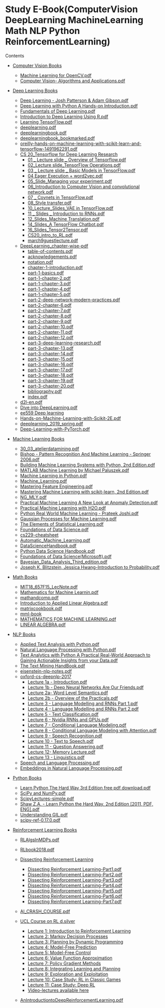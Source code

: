# Study E-Book(ComputerVision DeepLearning MachineLearning Math NLP Python ReinforcementLearning)

Contents  
* [Computer Vision Books]()   
  + [Machine Learning for OpenCV.pdf]()   
  + [Computer Vision- Algorithms and Applications.pdf]()   
* [Deep Learning Books]()   
  + [Deep Learning - Josh Patterson & Adam Gibson.pdf]()   
  + [Deep Learning with Python A Hands-on Introduction.pdf]()   
  + [Fundamentals of Deep Learning.pdf]()   
  + [Introduction to Deep Learning Using R.pdf]()   
  + [Learning TensorFlow.pdf]()   
  + [deeplearning.pdf]()   
  + [deeplearningbook.pdf]()   
  + [deeplearningbook_bookmarked.pdf]()   
  + [oreilly-hands-on-machine-learning-with-scikit-learn-and-tensorflow-1491962291.pdf]()   
  + [CS 20_Tensorflow for Deep Learning Research]()     
      - [01 _ Lecture slide _ Overview of Tensorflow.pdf]()     
      - [02_Lecture slide_TensorFlow Operations.pdf]()     
      - [03 _ Lecture slide _ Basic Models in TensorFlow.pdf]()     
      - [04 Eager Execution + word2vec.pdf]()     
      - [05_Slide_Managing your experiment.pdf]()     
      - [06_Introduction to Computer Vision and convolutional network.pdf]()     
      - [07 _ Covnets in TensorFlow.pdf]()     
      - [08_Style transfer.pdf]()     
      - [10_Lecture_Slides_VAE in TensorFlow.pdf]()     
      - [11 _ Slides _ Introduction to RNNs.pdf]()     
      - [12_Slides_Machine Translation.pdf]()    
      - [14_Slides_A TensorFlow Chatbot.pdf]()    
      - [16_Slides_Tensor2Tensor.pdf]()    
      - [CS20_intro_to_RL.pdf]()   
      - [march9guestlecture.pdf](https://github.com/changwookjun/StudyBook/blob/master/DeepLearningBooks/CS%2020_Tensorflow%20for%20Deep%20Learning%20Research/march9guestlecture.pdf)    
  + [DeepLearning_chapter-wise-pdf](https://github.com/changwookjun/StudyBook/tree/master/DeepLearningBooks/DeepLearning_chapter-wise-pdf)     
      - [table-of-contents.pdf](https://github.com/changwookjun/StudyBook/blob/master/DeepLearningBooks/DeepLearning_chapter-wise-pdf/%5B1%5Dtable-of-contents.pdf)  
      - [acknowledgements.pdf](https://github.com/changwookjun/StudyBook/blob/master/DeepLearningBooks/DeepLearning_chapter-wise-pdf/%5B2%5Dacknowledgements.pdf)  
      - [notation.pdf](https://github.com/changwookjun/StudyBook/blob/master/DeepLearningBooks/DeepLearning_chapter-wise-pdf/%5B3%5Dnotation.pdf)  
      - [chapter-1-introduction.pdf](https://github.com/changwookjun/StudyBook/blob/master/DeepLearningBooks/DeepLearning_chapter-wise-pdf/%5B4%5Dchapter-1-introduction.pdf)  
      - [part-1-basics.pdf](https://github.com/changwookjun/StudyBook/blob/master/DeepLearningBooks/DeepLearning_chapter-wise-pdf/%5B5%5Dpart-1-basics.pdf)  
      - [part-1-chapter-2.pdf](https://github.com/changwookjun/StudyBook/blob/master/DeepLearningBooks/DeepLearning_chapter-wise-pdf/%5B6%5Dpart-1-chapter-2.pdf)  
      - [part-1-chapter-3.pdf](https://github.com/changwookjun/StudyBook/blob/master/DeepLearningBooks/DeepLearning_chapter-wise-pdf/%5B7%5Dpart-1-chapter-3.pdf)  
      - [part-1-chapter-4.pdf](https://github.com/changwookjun/StudyBook/blob/master/DeepLearningBooks/DeepLearning_chapter-wise-pdf/%5B8%5Dpart-1-chapter-4.pdf)  
      - [part-1-chapter-5.pdf](https://github.com/changwookjun/StudyBook/blob/master/DeepLearningBooks/DeepLearning_chapter-wise-pdf/%5B9%5Dpart-1-chapter-5.pdf)  
      - [part-2-deep-network-modern-practices.pdf](https://github.com/changwookjun/StudyBook/blob/master/DeepLearningBooks/DeepLearning_chapter-wise-pdf/%5B10%5Dpart-2-deep-network-modern-practices.pdf)  
      - [part-2-chapter-6.pdf](https://github.com/changwookjun/StudyBook/blob/master/DeepLearningBooks/DeepLearning_chapter-wise-pdf/%5B11%5Dpart-2-chapter-6.pdf)  
      - [part-2-chapter-7.pdf](https://github.com/changwookjun/StudyBook/blob/master/DeepLearningBooks/DeepLearning_chapter-wise-pdf/%5B12%5Dpart-2-chapter-7.pdf)  
      - [part-2-chapter-8.pdf](https://github.com/changwookjun/StudyBook/blob/master/DeepLearningBooks/DeepLearning_chapter-wise-pdf/%5B13%5Dpart-2-chapter-8.pdf)  
      - [part-2-chapter-9.pdf](https://github.com/changwookjun/StudyBook/blob/master/DeepLearningBooks/DeepLearning_chapter-wise-pdf/%5B14%5Dpart-2-chapter-9.pdf)        
      - [part-2-chapter-10.pdf](https://github.com/changwookjun/StudyBook/blob/master/DeepLearningBooks/DeepLearning_chapter-wise-pdf/%5B15%5Dpart-2-chapter-10.pdf)        
      - [part-2-chapter-11.pdf](https://github.com/changwookjun/StudyBook/blob/master/DeepLearningBooks/DeepLearning_chapter-wise-pdf/%5B16%5Dpart-2-chapter-11.pdf)        
      - [part-2-chapter-12.pdf](https://github.com/changwookjun/StudyBook/blob/master/DeepLearningBooks/DeepLearning_chapter-wise-pdf/%5B17%5Dpart-2-chapter-12.pdf)  
      - [part-3-deep-learning-research.pdf](https://github.com/changwookjun/StudyBook/blob/master/DeepLearningBooks/DeepLearning_chapter-wise-pdf/%5B18%5Dpart-3-deep-learning-research.pdf) 
      - [part-3-chapter-13.pdf](https://github.com/changwookjun/StudyBook/blob/master/DeepLearningBooks/DeepLearning_chapter-wise-pdf/%5B19%5Dpart-3-chapter-13.pdf) 
      - [part-3-chapter-14.pdf](https://github.com/changwookjun/StudyBook/blob/master/DeepLearningBooks/DeepLearning_chapter-wise-pdf/%5B20%5Dpart-3-chapter-14.pdf) 
      - [part-3-chapter-15.pdf](https://github.com/changwookjun/StudyBook/blob/master/DeepLearningBooks/DeepLearning_chapter-wise-pdf/%5B21%5Dpart-3-chapter-15.pdf) 
      - [part-3-chapter-16.pdf](https://github.com/changwookjun/StudyBook/blob/master/DeepLearningBooks/DeepLearning_chapter-wise-pdf/%5B22%5Dpart-3-chapter-16.pdf) 
      - [part-3-chapter-17.pdf](https://github.com/changwookjun/StudyBook/blob/master/DeepLearningBooks/DeepLearning_chapter-wise-pdf/%5B23%5Dpart-3-chapter-17.pdf) 
      - [part-3-chapter-18.pdf](https://github.com/changwookjun/StudyBook/blob/master/DeepLearningBooks/DeepLearning_chapter-wise-pdf/%5B24%5Dpart-3-chapter-18.pdf) 
      - [part-3-chapter-19.pdf](https://github.com/changwookjun/StudyBook/blob/master/DeepLearningBooks/DeepLearning_chapter-wise-pdf/%5B25%5Dpart-3-chapter-19.pdf) 
      - [part-3-chapter-20.pdf](https://github.com/changwookjun/StudyBook/blob/master/DeepLearningBooks/DeepLearning_chapter-wise-pdf/%5B26%5Dpart-3-chapter-20.pdf) 
      - [bibliography.pdf](https://github.com/changwookjun/StudyBook/blob/master/DeepLearningBooks/DeepLearning_chapter-wise-pdf/%5B27%5Dbibliography.pdf) 
      - [index.pdf](https://github.com/changwookjun/StudyBook/blob/master/DeepLearningBooks/DeepLearning_chapter-wise-pdf/%5B28%5Dindex.pdf) 
  + [d2l-en.pdf](https://github.com/changwookjun/StudyBook/blob/master/DeepLearningBooks/d2l-en.pdf) 
  + [Dive into DeepLearning.pdf](https://github.com/changwookjun/StudyBook/blob/master/DeepLearningBooks/Dive_into_Deep_Learning.pdf)   
  + [ee559 Deep learning](https://github.com/changwookjun/StudyBook/tree/master/DeepLearningBooks/ee559-Deeplearning)     
  + [Hands-on-Machine-Learning-with-Scikit-2E.pdf](https://github.com/changwookjun/StudyBook/blob/master/DeepLearningBooks/Hands-on-Machine-Learning-with-Scikit-2E.pdf)  
  + [deeplearning_2019_spring.pdf](https://github.com/changwookjun/StudyBook/blob/master/DeepLearningBooks/deeplearning_2019_spring.pdf)    
  + [Deep-Learning-with-PyTorch.pdf](https://github.com/changwookjun/StudyBook/blob/master/DeepLearningBooks/Deep-Learning-with-PyTorch.pdf)  

* [Machine Learning Books](https://github.com/changwookjun/StudyBook/tree/master/MachineLearningBooks)      
  + [30_03_atelierdatamining.pdf](https://github.com/changwookjun/StudyBook/blob/master/MachineLearningBooks/30_03_atelierdatamining.pdf)  
  + [Bishop - Pattern Recognition And Machine Learning - Springer 2006.pdf](https://github.com/changwookjun/StudyBook/blob/master/MachineLearningBooks/Bishop%20-%20Pattern%20Recognition%20And%20Machine%20Learning%20-%20Springer%20%202006.pdf)  
  + [Building Machine Learning Systems with Python, 2nd Edition.pdf](https://github.com/changwookjun/StudyBook/blob/master/MachineLearningBooks/Building%20Machine%20Learning%20Systems%20with%20Python%2C%202nd%20Edition.pdf)   
  + [MATLAB Machine Learning by Michael Paluszek.pdf](https://github.com/changwookjun/StudyBook/blob/master/MachineLearningBooks/MATLAB%20Machine%20Learning%20by%20Michael%20Paluszek.pdf)  
  + [Machine Learning in Python.pdf](https://github.com/changwookjun/StudyBook/blob/master/MachineLearningBooks/Machine%20Learning%20in%20Python.pdf)  
  + [Machine_Learning.pdf](https://github.com/changwookjun/StudyBook/blob/master/MachineLearningBooks/Machine_Learning.pdf)  
  + [Mastering Feature Engineering.pdf](https://github.com/changwookjun/StudyBook/blob/master/MachineLearningBooks/Mastering%20Feature%20Engineering.pdf)  
  + [Mastering Machine Learning with scikit-learn, 2nd Edition.pdf](https://github.com/changwookjun/StudyBook/blob/master/MachineLearningBooks/Mastering%20Machine%20Learning%20with%20scikit-learn%2C%202nd%20Edition.pdf)  
  + [NG_MLY.pdf](https://github.com/changwookjun/StudyBook/blob/master/MachineLearningBooks/Ng_MLY.pdf) 
  + [Practical Machine Learning A New Look at Anomaly Detection.pdf](https://github.com/changwookjun/StudyBook/blob/master/MachineLearningBooks/Practical%20Machine%20Learning%20A%20New%20Look%20at%20Anomaly%20Detection.pdf) 
  + [Practical Machine Learning with H2O.pdf](https://github.com/changwookjun/StudyBook/blob/master/MachineLearningBooks/Python%20Data%20Analytics.pdf) 
  + [Python Real World Machine Learning - Prateek Joshi.pdf](https://github.com/changwookjun/StudyBook/blob/master/MachineLearningBooks/Python%20Real%20World%20Machine%20Learning%20-%20Prateek%20Joshi.pdf) 
  + [Gaussian Processes for Machine Learning.pdf](https://github.com/changwookjun/StudyBook/blob/master/MachineLearningBooks/RW.pdf) 
  + [The Elements of Statistical Learning.pdf](https://github.com/changwookjun/StudyBook/blob/master/MachineLearningBooks/ESLII_print12.pdf) 
  + [Foundations of Data Science.pdf](https://github.com/changwookjun/StudyBook/blob/master/MachineLearningBooks/Foundations%20of%20Data%20Science.pdf) 
  + [cs229-cheatsheet](https://github.com/changwookjun/StudyBook/tree/master/MachineLearningBooks/cs229-cheatsheet) 
  + [Automatic_Machine_Learning.pdf](https://github.com/changwookjun/StudyBook/blob/master/MachineLearningBooks/Automatic_Machine_Learning.pdf) 
  + [DataScienceHandbook.pdf](https://github.com/changwookjun/StudyBook/blob/master/MachineLearningBooks/DataScienceHandbook.pdf) 
  + [Python Data Science Handbook.pdf](https://github.com/changwookjun/StudyBook/blob/master/MachineLearningBooks/pythondatasciencehandbook.pdf) 
  + [Foundations of Data Science(Microsoft).pdf](https://github.com/changwookjun/StudyBook/blob/master/MachineLearningBooks/Foundations%20of%20Data%20Science(Microsoft).pdf) 
  + [Bayesian_Data_Analysis_Third_edition.pdf](https://github.com/changwookjun/StudyBook/blob/master/MachineLearningBooks/Bayesian_Data_Analysis_Third_edition.pdf)  
  + [Joseph K. Blitzstein, Jessica Hwang-Introduction to Probability.pdf](https://github.com/changwookjun/StudyBook/blob/master/MachineLearningBooks/Joseph%20K.%20Blitzstein%2C%20Jessica%20Hwang-Introduction%20to%20Probability.pdf)   
  
* [Math Books](https://github.com/changwookjun/StudyBook/tree/master/MathBooks)     
  + [MIT18_657F15_LecNote.pdf](https://github.com/changwookjun/StudyBook/blob/master/MathBooks/MIT18_657F15_LecNote.pdf) 
  + [Mathematics for Machine Learnin.pdf](https://github.com/changwookjun/StudyBook/blob/master/MathBooks/Mathematics%20for%20Machine%20Learnin.pdf) 
  + [mathandcomp.pdf](https://github.com/changwookjun/StudyBook/blob/master/MathBooks/mathandcomp.pdf) 
  + [Introduction to Applied Linear Algebra.pdf](https://github.com/changwookjun/StudyBook/blob/master/MathBooks/Introduction%20to%20Applied%20Linear%20Algebra.pdf) 
  + [matrixcookbook.pdf](https://github.com/changwookjun/StudyBook/blob/master/MathBooks/matrixcookbook.pdf) 
  + [mml-book](https://github.com/changwookjun/StudyBook/tree/master/MathBooks/mml-book)   
  + [MATHEMATICS FOR MACHINE LEARNING.pdf](https://github.com/changwookjun/StudyBook/blob/master/MathBooks/mml-book.pdf)  
  + [LINEAR ALGEBRA.pdf](https://github.com/changwookjun/StudyBook/blob/master/MathBooks/LINEAR%20ALGEBRA.pdf)  

* [NLP Books](https://github.com/changwookjun/StudyBook/tree/master/NLPBooks)     
  + [Applied Text Analysis with Python.pdf](https://github.com/changwookjun/StudyBook/blob/master/NLPBooks/Applied%20Text%20Analysis%20with%20Python.pdf) 
  + [Natural Language Processing with Python.pdf](https://github.com/changwookjun/StudyBook/blob/master/NLPBooks/Natural%20Language%20Processing%20with%20Python.pdf) 
  + [Text Analytics with Python A Practical Real-World Approach to Gaining Actionable Insights from your Data.pdf](https://github.com/changwookjun/StudyBook/blob/master/NLPBooks/Text%20Analytics%20with%20Python%20A%20Practical%20Real-World%20Approach%20to%20Gaining%20Actionable%20Insights%20from%20your%20Data.pdf) 
  + [The Text Mining HandBook.pdf](https://github.com/changwookjun/StudyBook/blob/master/NLPBooks/The%20Text%20Mining%20HandBook.pdf) 
  + [eisenstein-nlp-notes.pdf](https://github.com/changwookjun/StudyBook/blob/master/NLPBooks/eisenstein-nlp-notes.pdf)
  + [oxford-cs-deepnlp-2017](https://github.com/changwookjun/StudyBook/tree/master/NLPBooks/oxford-cs-deepnlp-2017)
    - [Lecture 1a - Introduction.pdf](https://github.com/changwookjun/StudyBook/blob/master/NLPBooks/oxford-cs-deepnlp-2017/Lecture%201a%20-%20Introduction.pdf)    
    - [Lecture 1b - Deep Neural Networks Are Our Friends.pdf](https://github.com/changwookjun/StudyBook/blob/master/NLPBooks/oxford-cs-deepnlp-2017/Lecture%201b%20-%20Deep%20Neural%20Networks%20Are%20Our%20Friends.pdf)   
    - [Lecture 2a- Word Level Semantics.pdf](https://github.com/changwookjun/StudyBook/blob/master/NLPBooks/oxford-cs-deepnlp-2017/Lecture%202a-%20Word%20Level%20Semantics.pdf) 
    - [Lecture 2b - Overview of the Practicals.pdf](https://github.com/changwookjun/StudyBook/blob/master/NLPBooks/oxford-cs-deepnlp-2017/Lecture%202b%20-%20Overview%20of%20the%20Practicals.pdf) 
    - [Lecture 3 - Language Modelling and RNNs Part 1.pdf](https://github.com/changwookjun/StudyBook/blob/master/NLPBooks/oxford-cs-deepnlp-2017/Lecture%203%20-%20Language%20Modelling%20and%20RNNs%20Part%201.pdf) 
    - [Lecture 4 - Language Modelling and RNNs Part 2.pdf](https://github.com/changwookjun/StudyBook/blob/master/NLPBooks/oxford-cs-deepnlp-2017/Lecture%204%20-%20Language%20Modelling%20and%20RNNs%20Part%202.pdf)   
    - [Lecture 5 - Text Classification.pdf](https://github.com/changwookjun/StudyBook/blob/master/NLPBooks/oxford-cs-deepnlp-2017/Lecture%205%20-%20Text%20Classification.pdf)   
    - [Lecture 6 - Nvidia RNNs and GPUs.pdf](https://github.com/changwookjun/StudyBook/blob/master/NLPBooks/oxford-cs-deepnlp-2017/Lecture%206%20-%20Nvidia%20RNNs%20and%20GPUs.pdf)   
    - [Lecture 7 - Conditional Language Modeling.pdf](https://github.com/changwookjun/StudyBook/blob/master/NLPBooks/oxford-cs-deepnlp-2017/Lecture%207%20-%20Conditional%20Language%20Modeling.pdf)   
    - [Lecture 8 - Conditional Language Modeling with Attention.pdf](https://github.com/changwookjun/StudyBook/blob/master/NLPBooks/oxford-cs-deepnlp-2017/Lecture%208%20-%20Conditional%20Language%20Modeling%20with%20Attention.pdf)   
    - [Lecture 9 - Speech Recognition.pdf](https://github.com/changwookjun/StudyBook/blob/master/NLPBooks/oxford-cs-deepnlp-2017/Lecture%209%20-%20Speech%20Recognition.pdf)   
    - [Lecture 10 - Text to Speech.pdf](https://github.com/changwookjun/StudyBook/blob/master/NLPBooks/oxford-cs-deepnlp-2017/Lecture%2010%20-%20Text%20to%20Speech.pdf)   
    - [Lecture 11 - Question Answering.pdf](https://github.com/changwookjun/StudyBook/blob/master/NLPBooks/oxford-cs-deepnlp-2017/Lecture%2011%20-%20Question%20Answering.pdf)   
    - [Lecture 12- Memory Lecture.pdf](https://github.com/changwookjun/StudyBook/blob/master/NLPBooks/oxford-cs-deepnlp-2017/Lecture%2012-%20Memory%20Lecture.pdf)    
    - [Lecture 13 - Linguistics.pdf](https://github.com/changwookjun/StudyBook/blob/master/NLPBooks/oxford-cs-deepnlp-2017/Lecture%2013%20-%20Linguistics.pdf)      
  + [Speech and Language Processing.pdf](https://github.com/changwookjun/StudyBook/blob/master/NLPBooks/Speech_and_Language_Processing.pdf) 
  + [Embeddings in Natural Language Processing.pdf](https://github.com/changwookjun/StudyBook/blob/master/NLPBooks/Embeddings%20in%20Natural%20Language%20Processing.pdf)  


* [Python Books](https://github.com/changwookjun/StudyBook/tree/master/PythonBooks)   
  + [Learn Python The Hard Way 3rd Edition free pdf download.pdf](https://github.com/changwookjun/StudyBook/blob/master/PythonBooks/Learn%20Python%20The%20Hard%20Way%203rd%20Edition%20free%20pdf%20download.pdf)
  + [SciPy and NumPy.pdf](https://github.com/changwookjun/StudyBook/blob/master/PythonBooks/SciPy%20and%20NumPy.pdf)
  + [ScipyLectures-simple.pdf](https://github.com/changwookjun/StudyBook/blob/master/PythonBooks/ScipyLectures-simple.pdf)
  + [Shaw Z.A. - Learn Python the Hard Way, 2nd Edition [2011, PDF, ENG].pdf](https://github.com/changwookjun/StudyBook/blob/master/PythonBooks/Shaw%20Z.A.%20-%20Learn%20Python%20the%20Hard%20Way%2C%202nd%20Edition%20%5B2011%2C%20PDF%2C%20ENG%5D.pdf)
  + [Understanding GIL.pdf](https://github.com/changwookjun/StudyBook/blob/master/PythonBooks/Understanding%20GIL.pdf)
  + [scipy-ref-0.17.0.pdf](https://github.com/changwookjun/StudyBook/blob/master/PythonBooks/scipy-ref-0.17.0.pdf)
  
* [Reinforcement Learning Books]()  
  + [RLAlgsInMDPs.pdf]()
  + [RLbook2018.pdf]()
  + [Dissecting Reinforcement Learning]()    
    - [Dissecting Reinforcement Learning-Part1.pdf]()   
    - [Dissecting Reinforcement Learning-Part2.pdf]() 
    - [Dissecting Reinforcement Learning-Part3.pdf]() 
    - [Dissecting Reinforcement Learning-Part4.pdf]() 
    - [Dissecting Reinforcement Learning-Part5.pdf]()   
    - [Dissecting Reinforcement Learning-Part6.pdf]()   
    - [Dissecting Reinforcement Learning-Part7.pdf]()  
  + [AI_CRASH_COURSE.pdf]()   
  
  + [UCL Course on RL d.silver]()
    - [Lecture 1: Introduction to Reinforcement Learning]()  
    - [Lecture 2: Markov Decision Processes]()      
    - [Lecture 3: Planning by Dynamic Programming]()  
    - [Lecture 4: Model-Free Prediction]()      
    - [Lecture 5: Model-Free Control]()      
    - [Lecture 6: Value Function Approximation]()      
    - [Lecture 7: Policy Gradient Methods]()      
    - [Lecture 8: Integrating Learning and Planning]()      
    - [Lecture 9: Exploration and Exploitation]()      
    - [Lecture 10: Case Study: RL in Classic Games]()  
    - [Lecture 11: Case Study: Deep RL]()      
    - [Video-lectures available here]()          
  + [AnIntroductiontoDeepReinforcementLearning.pdf]()  



